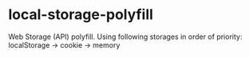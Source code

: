 # local-storage-polyfill
Web Storage (API) polyfill. Using following storages in order of priority: localStorage -> cookie -> memory
